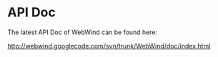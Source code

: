 # API Doc #

The latest API Doc of WebWind can be found here:

http://webwind.googlecode.com/svn/trunk/WebWind/doc/index.html